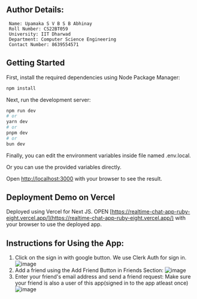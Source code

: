 ## Author Details:
```
 Name: Upamaka S V B S B Abhinay
 Roll Number: CS22BT059
 University: IIT Dharwad
 Department: Computer Science Engineering
 Contact Number: 8639554571 
```


## Getting Started

First, install the required dependencies using Node Package Manager:
```bash
npm install
```

Next, run the development server:

```bash
npm run dev
# or
yarn dev
# or
pnpm dev
# or
bun dev
```
Finally, you can edit the environment variables inside file named .env.local.

Or you can use the provided variables directly.

Open [http://localhost:3000](http://localhost:3000) with your browser to see the result.


## Deployment Demo on Vercel
Deployed using Vercel for Next JS.
OPEN [https://realtime-chat-app-ruby-eight.vercel.app/](https://realtime-chat-app-ruby-eight.vercel.app/) with your browser to use the deployed app.

## Instructions for Using the App:
1) Click on the sign in with google button. We use Clerk Auth for sign in.
![image](https://github.com/user-attachments/assets/85fc2892-fb43-45dc-a500-c8371be00266)
2) Add a friend using the Add Friend Button in Friends Section:
![image](https://github.com/user-attachments/assets/54db91cc-7902-4ab9-a7cb-bd6681c1184a)
3) Enter your friend's email address and send a friend request:
   Make sure your friend is also a user of this app(signed in to the app atleast once)
   ![image](https://github.com/user-attachments/assets/c2b1221d-1e50-4fa7-8281-25afa2abd99e)



